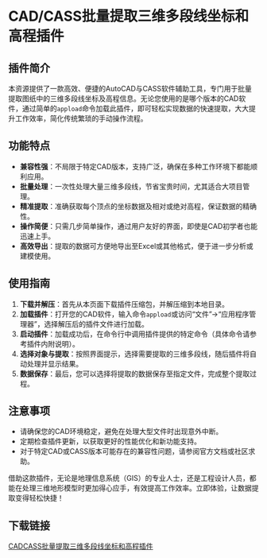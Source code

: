 # CAD/CASS批量提取三维多段线坐标和高程插件

## 插件简介

本资源提供了一款高效、便捷的AutoCAD与CASS软件辅助工具，专门用于批量提取图纸中的三维多段线坐标及高程信息。无论您使用的是哪个版本的CAD软件，通过简单的`appload`命令加载此插件，即可轻松实现数据的快速提取，大大提升工作效率，简化传统繁琐的手动操作流程。

## 功能特点

- **兼容性强**：不局限于特定CAD版本，支持广泛，确保在多种工作环境下都能顺利应用。
- **批量处理**：一次性处理大量三维多段线，节省宝贵时间，尤其适合大项目管理。
- **精准提取**：准确获取每个顶点的坐标数据及相对或绝对高程，保证数据的精确性。
- **操作简便**：只需几步简单操作，通过用户友好的界面，即使是CAD初学者也能迅速上手。
- **高效导出**：提取的数据可方便地导出至Excel或其他格式，便于进一步分析或建模使用。

## 使用指南

1. **下载并解压**：首先从本页面下载插件压缩包，并解压缩到本地目录。
2. **加载插件**：打开您的CAD软件，输入命令`appload`或访问“文件”->“应用程序管理器”，选择解压后的插件文件进行加载。
3. **启动插件**：加载成功后，在命令行中调用插件提供的特定命令（具体命令请参考插件内附说明）。
4. **选择对象与提取**：按照界面提示，选择需要提取的三维多段线，随后插件将自动处理并显示结果。
5. **数据保存**：最后，您可以选择将提取的数据保存至指定文件，完成整个提取过程。

## 注意事项

- 请确保您的CAD环境稳定，避免在处理大型文件时出现意外中断。
- 定期检查插件更新，以获取更好的性能优化和新功能支持。
- 对于特定CAD或CASS版本可能存在的兼容性问题，请参阅官方文档或社区求助。

借助这款插件，无论是地理信息系统（GIS）的专业人士，还是工程设计人员，都能在处理三维地形模型时更加得心应手，有效提高工作效率。立即体验，让数据提取变得轻松快捷！

## 下载链接

[CADCASS批量提取三维多段线坐标和高程插件](https://pan.quark.cn/s/0649280820c7)